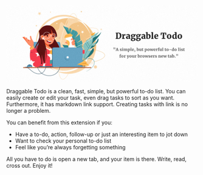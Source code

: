 [![Photo](https://raw.githubusercontent.com/rayc2045/todo-chrome-extension/main/images/promo/marquee_promo_tile.png)](https://dribbble.com/raychangdesign)

Draggable Todo is a clean, fast, simple, but powerful to-do list. You can easily create or edit your task, even drag tasks to sort as you want. Furthermore, it has markdown link support. Creating tasks with link is no longer a problem.

You can benefit from this extension if you:
- Have a to-do, action, follow-up or just an interesting item to jot down 
- Want to check your personal to-do list
- Feel like you’re always forgetting something

All you have to do is open a new tab, and your item is there. Write, read, cross out. Enjoy it!